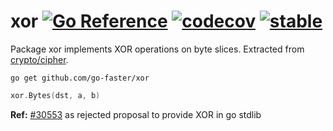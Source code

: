# xor [![Go Reference](https://img.shields.io/badge/go-pkg-00ADD8)](https://pkg.go.dev/github.com/go-faster/xor#section-documentation) [![codecov](https://img.shields.io/codecov/c/github/go-faster/xor?label=cover)](https://codecov.io/gh/go-faster/xor) [![stable](https://img.shields.io/badge/-stable-brightgreen)](https://go-faster.org/docs/projects/status#stable)

Package xor implements XOR operations on byte slices.
Extracted from [crypto/cipher](https://golang.org/src/crypto/cipher/xor_generic.go).
```console
go get github.com/go-faster/xor
```
```go
xor.Bytes(dst, a, b)
```
**Ref:** [#30553](https://github.com/golang/go/issues/30553) as rejected proposal to provide XOR in go stdlib
